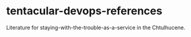 # tentacular-devops-references
Literature for staying-with-the-trouble-as-a-service in the Chtulhucene.

